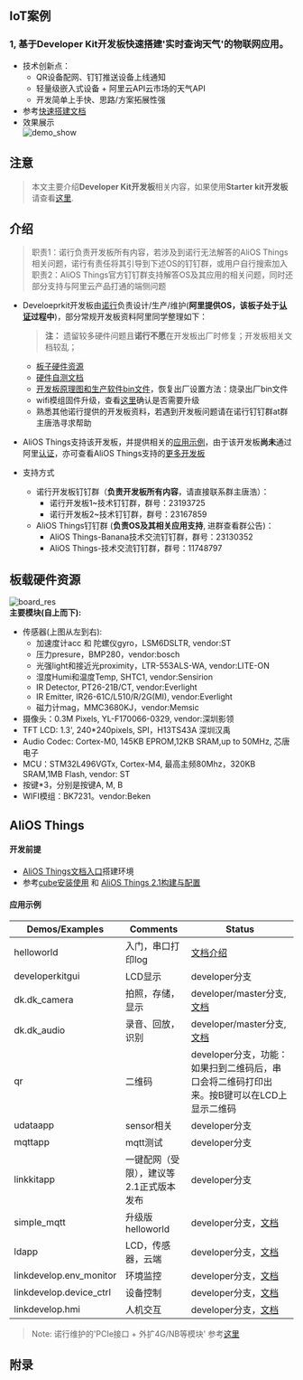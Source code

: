 ## IoT案例
### 1, 基于**Developer Kit开发板**快速搭建'实时查询天气'的物联网应用。
* 技术创新点：
   * QR设备配网、钉钉推送设备上线通知
   * 轻量级嵌入式设备 + 阿里云API云市场的天气API
   * 开发简单上手快、思路/方案拓展性强
* 参考[快速搭建文档](https://yq.aliyun.com/articles/720391)  
* 效果展示  
  ![demo_show](https://img.alicdn.com/tfs/TB13NF4iQL0gK0jSZFAXXcA9pXa-296-390.png)

    
   

## 注意
> 本文主要介绍**Developer Kit开发板**相关内容，如果使用**Starter kit开发板**请查看[这里](https://github.com/alibaba/AliOS-Things/wiki/Starter-Kit-Tutorial.zh).  
## 介绍
>职责1：诺行负责开发板所有内容，若涉及到诺行无法解答的AliOS Things相关问题，诺行有责任将其引导到下述OS的钉钉群，或用户自行搜索加入  
>职责2：AliOS Things官方钉钉群支持解答OS及其应用的相关问题，同时还部分支持与阿里云产品打通的端侧问题

* Develoeprkit开发板由[诺行](http://www.notioni.com)负责设计/生产/维护(**阿里提供OS，该板子处于[认证](https://github.com/AITC-LinkCertification/AITC-Manual/wiki/AliOS-Things%E8%AE%A4%E8%AF%81)过程中**)，部分常规开发板资料阿里同学整理如下：
  > **注：** 遗留较多硬件问题且**诺行不愿**在开发板出厂时修复；开发板相关文档较乱；
     * [板子硬件资源](https://github.com/alibaba/AliOS-Things/wiki/AliOS-Things-Developer-Kit-Hardware-Guide)  
     * [硬件自测文档](https://github.com/alibaba/AliOS-Things/wiki/AliOS-Things-Developer-Kit-User-Basic-Operation-Guide)
     * [开发板原理图和生产软件bin文件](http://www.notioni.com/#/source)，恢复出厂设置方法：烧录出厂bin文件  
     * wifi模组固件升级，查看[这里](https://github.com/alibaba/AliOS-Things/wiki/wifi_upgrade_guide.md)确认是否需要升级
     * 熟悉其他诺行提供的开发板资料，若遇到开发板问题请在诺行钉钉群at群主唐浩寻求帮助

* AliOS Things支持该开发板，并提供相关的[应用示例](#应用示例)，由于该开发板**尚未**通过阿里[认证](https://github.com/AITC-LinkCertification/AITC-Manual/wiki/AliOS-Things%E8%AE%A4%E8%AF%81)，亦可查看AliOS Things支持的[更多开发板](https://github.com/alibaba/AliOS-Things/tree/master/board)
* 支持方式
   * 诺行开发板钉钉群（**负责开发板所有内容**，请直接联系群主唐浩）：  
        * 诺行开发板1~技术钉钉群，群号：23193725
        * 诺行开发板2~技术钉钉群，群号：23167859
   * AliOS Things钉钉群 (**负责OS及其相关应用支持**, 进群查看群公告)：
        * AliOS Things-Banana技术交流钉钉群，群号：23130352
        * AliOS Things-技术交流钉钉群，群号：11748797
## 板载硬件资源
![board_res](https://img.alicdn.com/tfs/TB17oEJgQvoK1RjSZFNXXcxMVXa-674-508.png)  
**主要模块(自上而下):**
* 传感器(上图从左到右):
     - 加速度计acc 和 陀螺仪gyro，LSM6DSLTR, vendor:ST
     - 压力presure，BMP280，vendor:bosch
     - 光强light和接近光proximity，LTR-553ALS-WA, vendor:LITE-ON
     - 湿度Humi和温度Temp, SHTC1, vendor:Sensirion
     - IR Detector, PT26-21B/CT, vendor:Everlight 
     - IR Emitter, IR26-61C/L510/R/2G(MI), vendor:Everlight 
     - 磁力计mag，MMC3680KJ，vendor:Memsic
* 摄像头：0.3M Pixels, YL-F170066-0329, vendor:深圳影领  
* TFT LCD: 1.3', 240*240pixels, SPI，H13TS43A 深圳汉禹  
* Audio Codec:  Cortex-M0, 145KB EPROM,12KB SRAM,up to 50MHz, 芯唐电子  
* MCU：STM32L496VGTx, Cortex-M4, 最高主频80Mhz，320KB SRAM,1MB Flash, vendor: ST  
* 按键*3，分别是按键A, M, B
* WIFI模组：BK7231。vendor:Beken  

## AliOS Things
#### 开发前提  
 * [AliOS Things文档入口](https://dev.iot.aliyun.com/doc/detail/aliosthings/3.0.13#index.html)搭建环境  
* 参考[cube安装使用](https://github.com/alibaba/AliOS-Things/wiki/AliOS-Things-uCube.zh) 和 [AliOS Things 2.1构建与配置](https://github.com/alibaba/AliOS-Things/wiki/AliOS-Things-Build-Configuration.zh)   
#### 应用示例
| **Demos/Examples** | **Comments** | **Status** |
| --------       | -------- | -------- |
| helloworld       | 入门，串口打印log | [文档介绍](https://github.com/alibaba/AliOS-Things/tree/developer/example/helloworld) |
| developerkitgui       | LCD显示 | developer分支 |
| dk.dk_camera       | 拍照，存储，显示 | developer/master分支, [文档](https://github.com/alibaba/AliOS-Things/tree/rel_2.1.0/app/example/dk/dk_camera) |
| dk.dk_audio      | 录音、回放，识别 | developer/master分支, [文档](https://github.com/Notioni/Codes/tree/master/Developer%20Kit/Codec%E5%9B%BA%E4%BB%B6) | 
| qr               | 二维码     | developer分支，功能：如果扫到二维码后，串口会将二维码打印出来。按B键可以在LCD上显示二维码    |
| udataapp               | sensor相关     | developer分支     |
| mqttapp               | mqtt测试    | developer分支     |
| linkkitapp      | 一键配网（受限），建议等2.1正式版本发布  | developer分支  |
| simple_mqtt               | 升级版helloworld     | developer分支，[文档](https://linkdevelop.aliyun.com/device-doc#aos-helloworld.html)     |
| ldapp      | LCD，传感器，云端  | developer分支，[文档](https://github.com/alibaba/AliOS-Things/tree/developer/example/ldapp/README.md)  |
| linkdevelop.env_monitor | 环境监控   | developer分支，[文档](https://linkdevelop.aliyun.com/device-doc#aos-env_monitor.html)  |
| linkdevelop.device_ctrl | 设备控制  | developer分支，[文档](https://linkdevelop.aliyun.com/device-doc#aos-device_control.html)  |
| linkdevelop.hmi  | 人机交互  | developer分支，[文档](https://linkdevelop.aliyun.com/device-doc#aos-hmi.html)  |

>Note: 诺行维护的'PCIe接口 + 外扩4G/NB等模块' 参考[这里](https://github.com/alibaba/AliOS-Things/wiki/developerkit_pcie_page)
## 附录

 